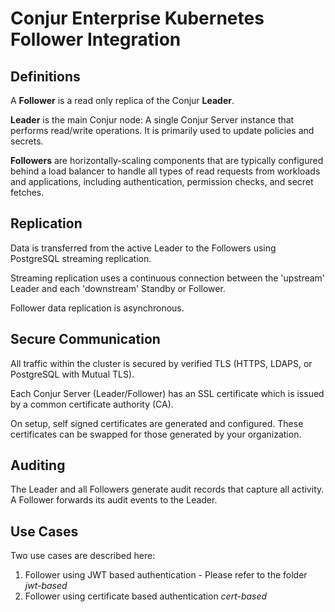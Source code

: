 # Conjur Enterprise Kubernetes Follower Integration

## Definitions

A **Follower** is a read only replica of the Conjur **Leader**. 

**Leader** is the main Conjur node: A single Conjur Server instance that performs read/write operations. It is primarily used to update policies and secrets.

**Followers** are horizontally-scaling components that are typically configured behind a load balancer to handle all types of read requests from workloads and applications, including authentication, permission checks, and secret fetches.

## Replication
Data is transferred from the active Leader to the Followers using PostgreSQL streaming replication. 

Streaming replication uses a continuous connection between the 'upstream' Leader and each 'downstream' Standby or Follower. 

Follower data replication is asynchronous.

## Secure Communication 
All traffic within the cluster is secured by verified TLS (HTTPS, LDAPS, or PostgreSQL with Mutual TLS).

Each Conjur Server (Leader/Follower) has an SSL certificate which is issued by a common certificate authority (CA). 

On setup, self signed certificates are generated and configured. These certificates can be swapped for those generated by your organization.

## Auditing
The Leader and all Followers generate audit records that capture all activity. 
A Follower forwards its audit events to the Leader.

## Use Cases
Two use cases are described here:
1. Follower using JWT based authentication - Please refer to the folder *jwt-based*
2. Follower using certificate based authentication *cert-based*
